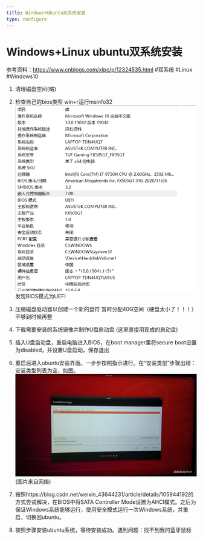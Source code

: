 ```yaml
---
title: Windows+Ubuntu双系统安装
type: configure
---
```


# Windows+Linux ubuntu双系统安装

参考资料：https://www.cnblogs.com/xlpc/p/12324535.html
#双系统 #Linux #Windows10

1. 清理磁盘空间(略)
   
2. 检查自己的bios类型
   win+r运行msinfo32
   ![](./images/双系统1.png)
   发现BIOS模式为UEFI

3. 压缩磁盘驱动器以创建一个新的盘符
暂时分配40G空间（硬盘太小了！！！）不够到时候再整

4. 下载需要安装的系统镜像并制作U盘启动盘
(这里直接用现成的启动盘)

5. 插入U盘启动盘，重启电脑进入BIOS，在boot manager里将secure boot设置为disabled，并设置U盘启动，保存退出
6. 重启后进入ubuntu安装界面。一步步按照指示进行。在“安装类型”步骤出错：安装类型列表为空，如图。
   ![](./images/双系统2.jpg)(图片来自网络)

7. 按照https://blog.csdn.net/weixin_43644231/article/details/105944192的方式尝试解决，在BIOS中将SATA Controller Mode设置为AHCI模式。之后为保证Windows系统能够运行，使用安全模式运行一次Windows系统，并重启，切换回ubuntu。
8. 按照步骤安装ubuntu系统，等待安装成功。遇到问题：找不到我的蓝牙鼠标


